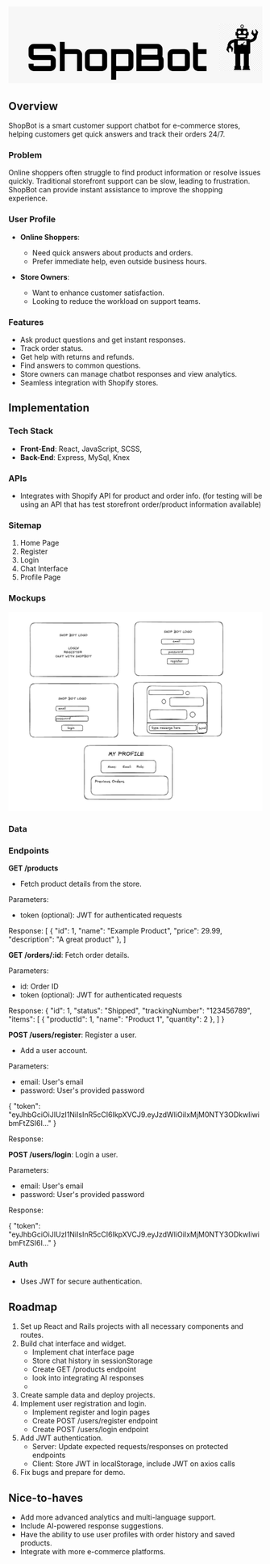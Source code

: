 ![ShopBot Logo](./Shopbot/src/assets/shopbot-logo.png)

## Overview

ShopBot is a smart customer support chatbot for e-commerce stores, helping customers get quick answers and track their orders 24/7.

### Problem

Online shoppers often struggle to find product information or resolve issues quickly. Traditional storefront support can be slow, leading to frustration. ShopBot can provide instant assistance to improve the shopping experience.

### User Profile

- **Online Shoppers**:

  - Need quick answers about products and orders.
  - Prefer immediate help, even outside business hours.

- **Store Owners**:
  - Want to enhance customer satisfaction.
  - Looking to reduce the workload on support teams.

### Features

- Ask product questions and get instant responses.
- Track order status.
- Get help with returns and refunds.
- Find answers to common questions.
- Store owners can manage chatbot responses and view analytics.
- Seamless integration with Shopify stores.

## Implementation

### Tech Stack

- **Front-End**: React, JavaScript, SCSS,
- **Back-End**: Express, MySql, Knex

### APIs

- Integrates with Shopify API for product and order info. (for testing will be using an API that has test storefront order/product information available)

### Sitemap

1. Home Page
2. Register
3. Login
4. Chat Interface
5. Profile Page

### Mockups

![Mockups](./Shopbot/src/assets/Mockups.png)

### Data

### Endpoints

**GET /products**

- Fetch product details from the store.

Parameters:

- token (optional): JWT for authenticated requests

Response:
[
{
"id": 1,
"name": "Example Product",
"price": 29.99,
"description": "A great product"
},
]

**GET /orders/:id**: Fetch order details.

Parameters:

- id: Order ID
- token (optional): JWT for authenticated requests

Response:
{
"id": 1,
"status": "Shipped",
"trackingNumber": "123456789",
"items": [
{
"productId": 1,
"name": "Product 1",
"quantity": 2
},
]
}

**POST /users/register**: Register a user.

- Add a user account.

Parameters:

- email: User's email
- password: User's provided password

{
"token": "eyJhbGciOiJIUzI1NiIsInR5cCI6IkpXVCJ9.eyJzdWIiOiIxMjM0NTY3ODkwIiwibmFtZSI6I..."
}

Response: 

**POST /users/login**: Login a user.

Parameters:

- email: User's email
- password: User's provided password

Response:

{
"token": "eyJhbGciOiJIUzI1NiIsInR5cCI6IkpXVCJ9.eyJzdWIiOiIxMjM0NTY3ODkwIiwibmFtZSI6I..."
}

### Auth

- Uses JWT for secure authentication.

## Roadmap

1. Set up React and Rails projects with all necessary components and routes.
2. Build chat interface and widget.
   - Implement chat interface page
   - Store chat history in sessionStorage
   - Create GET /products endpoint
   - look into integrating AI responses
   -
3. Create sample data and deploy projects.
4. Implement user registration and login.
   - Implement register and login pages
   - Create POST /users/register endpoint
   - Create POST /users/login endpoint
5. Add JWT authentication.
   - Server: Update expected requests/responses on protected endpoints
   - Client: Store JWT in localStorage, include JWT on axios calls
6. Fix bugs and prepare for demo.

## Nice-to-haves

- Add more advanced analytics and multi-language support.
- Include AI-powered response suggestions.
- Have the ability to use user profiles with order history and saved products.
- Integrate with more e-commerce platforms.
